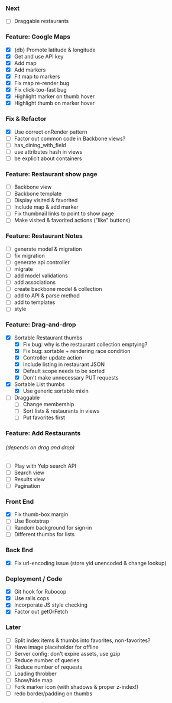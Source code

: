 ### Next
- [ ] Draggable restaurants

### Feature: Google Maps
- [x] {db} Promote latitude & longitude
- [x] Get and use API key
- [x] Add map
- [x] Add markers
- [x] Fit map to markers
- [x] Fix map re-render bug
- [x] Fix click-too-fast bug
- [x] Highlight marker on thumb hover
- [x] Highlight thumb on marker hover

### Fix & Refactor
- [x] Use correct onRender pattern
- [ ] Factor out common code in Backbone views?
- [ ] has_dining_with_field
- [ ] use attributes hash in views
- [ ] be explicit about containers

### Feature: Restaurant show page
- [ ] Backbone view
- [ ] Backbone template
- [ ] Display visited & favorited
- [ ] Include map & add marker
- [ ] Fix thumbnail links to point to show page
- [ ] Make visited & favorited actions ("like" buttons)

### Feature: Restaurant Notes
- [ ] generate model & migration
- [ ] fix migration
- [ ] generate api controller
- [ ] migrate
- [ ] add model validations
- [ ] add associations
- [ ] create backbone model & collection
- [ ] add to API & parse method
- [ ] add to templates
- [ ] style

### Feature: Drag-and-drop
- [x] Sortable Restaurant thumbs
  - [x] Fix bug: why is the restaurant collection emptying?
  - [x] Fix bug: sortable + rendering race condition
  - [x] Controller update action
  - [x] Include listing in restaurant JSON
  - [x] Default scope needs to be sorted
  - [x] Don't make unnecessary PUT requests
- [x] Sortable List thumbs
  - [x] Use generic sortable mixin
- [ ] Draggable
  - [ ] Change membership
  - [ ] Sort lists & restaurants in views
  - [ ] Put favorites first

### Feature: Add Restaurants
###### (depends on drag and drop)
- [ ] Play with Yelp search API
- [ ] Search view
- [ ] Results view
- [ ] Pagination

### Front End
- [x] Fix thumb-box margin
- [ ] Use Bootstrap
- [ ] Random background for sign-in
- [ ] Different thumbs for lists

### Back End
- [x] Fix url-encoding issue (store yid unencoded & change lookup)

### Deployment / Code
- [x] Git hook for Rubocop
- [x] Use rails cops
- [x] Incorporate JS style checking
- [x] Factor out getOrFetch

### Later
- [ ] Split index items & thumbs into favorites, non-favorites?
- [ ] Have image placeholder for offline
- [ ] Server config: don't expire assets, use gzip
- [ ] Reduce number of queries
- [ ] Reduce number of requests
- [ ] Loading throbber
- [ ] Show/hide map
- [ ] Fork marker icon (with shadows & proper z-index!)
- [ ] redo border/padding on thumbs
